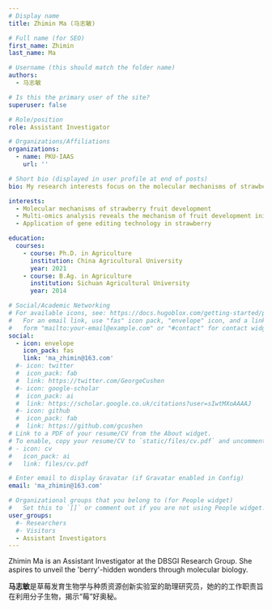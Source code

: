 ```yaml
---
# Display name
title: Zhimin Ma (马志敏)

# Full name (for SEO)
first_name: Zhimin
last_name: Ma

# Username (this should match the folder name)
authors:
  - 马志敏

# Is this the primary user of the site?
superuser: false

# Role/position
role: Assistant Investigator

# Organizations/Affiliations
organizations:
  - name: PKU-IAAS
    url: ''

# Short bio (displayed in user profile at end of posts)
bio: My research interests focus on the molecular mechanisms of strawberry fruit development, multi-omics analysis reveals the mechanism of fruit development initiation and application of gene editing technology in strawberry.

interests:
  - Molecular mechanisms of strawberry fruit development
  - Multi-omics analysis reveals the mechanism of fruit development initiation
  - Application of gene editing technology in strawberry

education:
  courses:
    - course: Ph.D. in Agriculture
      institution: China Agricultural University
      year: 2021
    - course: B.Ag. in Agriculture
      institution: Sichuan Agricultural University
      year: 2014

# Social/Academic Networking
# For available icons, see: https://docs.hugoblox.com/getting-started/page-builder/#icons
#   For an email link, use "fas" icon pack, "envelope" icon, and a link in the
#   form "mailto:your-email@example.com" or "#contact" for contact widget.
social:
  - icon: envelope
    icon_pack: fas
    link: 'ma_zhimin@163.com'
  #- icon: twitter
  #  icon_pack: fab
  #  link: https://twitter.com/GeorgeCushen
  #- icon: google-scholar
  #  icon_pack: ai
  #  link: https://scholar.google.co.uk/citations?user=sIwtMXoAAAAJ
  #- icon: github
  #  icon_pack: fab
  #  link: https://github.com/gcushen
# Link to a PDF of your resume/CV from the About widget.
# To enable, copy your resume/CV to `static/files/cv.pdf` and uncomment the lines below.
# - icon: cv
#   icon_pack: ai
#   link: files/cv.pdf

# Enter email to display Gravatar (if Gravatar enabled in Config)
email: 'ma_zhimin@163.com'

# Organizational groups that you belong to (for People widget)
#   Set this to `[]` or comment out if you are not using People widget.
user_groups:
  #- Researchers
  #- Visitors
  - Assistant Investigators
---
```


Zhimin Ma is an Assistant Investigator at the DBSGI Research Group. She aspires to unveil the 'berry'-hidden wonders through molecular biology.

**马志敏**是草莓发育生物学与种质资源创新实验室的助理研究员，她的的工作职责旨在利用分子生物，揭示“莓”好奥秘。